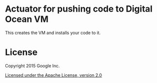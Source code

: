 Actuator for pushing code to Digital Ocean VM
=============================================

This creates the VM and installs your code to it.

License
=========

Copyright 2015 Google Inc.

[Licensed under the Apache License, version 2.0](../../../LICENSE)
